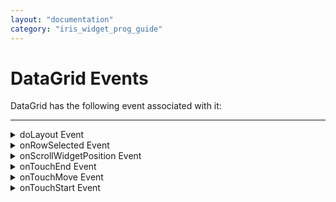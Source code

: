 ```yaml
---
layout: "documentation"
category: "iris_widget_prog_guide"
---
```


DataGrid Events
===============

DataGrid has the following event associated with it:

* * *

<details close markdown="block"><summary>doLayout Event</summary>

* * *

This event is invoked for every widget when the widget position and dimensions are computed or calculated. This event is invoked for all the widgets placed inside flex containers. This event is invoked in the order in which the widgets are added to the widget hierarchy and expect the frame property of the widget is calculated and available for use within this event.

This event is used to set the layout properties of child widgets in the relation to self and peer widgets whose layout is not yet performed.

### Syntax

{% highlight VoltMx %}
doLayout()
{% endhighlight %}

### Read/Write

Read + Write

### Remarks

The number of times this event invoked may vary per platform. It is not recommended to write business logic assuming that this function is invoked only once when there is a change in positional or dimensional properties. This event will not trigger when transformations are applied though widget is moved or scaled or rotated from its original location.

### Example

{% highlight VoltMx %}
//Sample code to set doLayout event callback to a button widget.
/*This code changes the top property of button2 and makes it appear below button1.*/
myForm.button1.doLayout=doLayoutButton1;


function doLayoutButton1(){
          myForm.button2.top = myForm.button1.frame.height;
}
{% endhighlight %}

### Platform Availability

*   iOS
*   Android
*   Windows
*   SPA

* * *

</details>
<details close markdown="block"><summary>onRowSelected Event</summary>

* * *

An event callback that is invoked by the platform when a row is selected.

### Syntax

{% highlight VoltMx %}
onRowSelected()
{% endhighlight %}

### Read/Write

Write

### Example

{% highlight VoltMx %}
//Sample code to set onRowSelected event callback for a DataGrid widget.

frmDataGrid.myDataGrid.onRowSelected=onRowSelectedCalBck;

function onRowSelectedCalBck(dGrid){
      
   //Write your code here.
}
{% endhighlight %}

### Platform Availability

Available in the IDE

Available on all platforms

* * *

</details>
<details close markdown="block"><summary>onScrollWidgetPosition Event</summary>

* * *

This event callback is invoked by the platform when the widget location position gets changed on scrolling. The onScrollWidgetPosition event returns the positional coordinates of the widget's location with respect to the screen (screenX and screenY) and the parent container (frameX and frameY). This event is invoked asynchronously, and is not available for FlexForm widget.

### Syntax

{% highlight VoltMx %}
onScrollWidgetPosition()
{% endhighlight %}

### Read/Write

Read + Write

### Example

{% highlight VoltMx %}
var LabelWdg = new voltmx.ui.Label(basicConf, layoutConf, pspConf);
form.add(LabelWdg);
LabelWdg.onScrollWidgetPosition = onScrollWidgetPositionCallBack;

function onScrollWidgetPositionCallBack(wdg, screenX, screenY, frameX, frameY) { //wdg : Widget that is registered for onScrollWidgetPosition.
    /*screenX : Position of widget with respect to 
the screen's X - coordinates (after downsizing the navigation bar and status bar).*/
    /*screenY : Position of widget with respect to the screen's Y - 
coordinates (after downsizing the navigation bar and status bar).*/
    //frameX : Position of widget with respect to parent container's X- coordinates.
    //frameY : Position of widget with respect to parent container's Y- coordinates.
}
{% endhighlight %}

### Platform Availability

*   Not Accessible from IDE
*   Android, iOS, SPA, and Windows

* * *

</details>
<details close markdown="block"><summary>onTouchEnd Event</summary>

* * *

An event callback is invoked by the platform when the user touch is released from the touch surface.

### Syntax

{% highlight VoltMx %}
onTouchEnd ()
{% endhighlight %}

### Optional Parameters

source

Handle to the widget reference on which the user touch has ended.

x

Specifies the x-coordinate with in the widget with respect to widget's co-ordinate system. It is a number indicating device independent pixel.

y

Specifies the y- coordinate with in the widget with respect to widget's co-ordinate system. It is a number indicating device independent pixel.

contextInfo

On devices that support 3D Touch, specifies a key-value pair where the value specifies the force of the touch. The value 1.0 represents the force of an average touch, as determined by the system.

> **_Note:_** 3D Touch is available only on iOS 9.0 and later.

### Read/Write

Read + Write

### Remarks

This event is invoked asynchronously.

### Example

{% highlight VoltMx %}
function onTouchEndCallback(source, x, y, contextInfo) {
    if (contextInfo) {
        var force = contextInfo[“force”];
        voltmx.print(“value of force is” + force)
    }
}
Form1.widget1.onTouchEnd = onTouchEndCallback;
{% endhighlight %}

### Platform Availability

*   iOS, Android, Windows, and SPA

* * *

</details>
<details close markdown="block"><summary>onTouchMove Event</summary>

* * *

An event callback is invoked by the platform when the touch moves on the touch surface continuously until movement ends.

### Syntax

{% highlight VoltMx %}
onTouchMove ()
{% endhighlight %}

### Optional Parameters

source

Handle to the widget reference on which touch moves.

x

Specifies the x-coordinate with in the widget with respect to widget's co-ordinate system. It is a number indicating device independent pixel.

y

Specifies the y- coordinate with in the widget with respect to widget's co-ordinate system. It is a number indicating device independent pixel.

contextInfo

On devices that support 3D Touch, specifies a key-value pair where the value specifies the force of the touch. The value 1.0 represents the force of an average touch, as determined by the system.

> **_Note:_** 3D Touch is available only on iOS 9.0 and later.

### Read/Write

Read + Write

### Remarks

This event is invoked asynchronously.

### Example

{% highlight VoltMx %}
function onTouchMoveCallback(source, x, y, contextInfo) {
    if (contextInfo) {
        var force = contextInfo[“force”];
        voltmx.print(“value of force is” + force)
    }
    Form1.widget1.onTouchMove = onTouchMoveCallback;  

{% endhighlight %}

### Platform Availability

*   iOS, Android, Windows, and SPA

* * *

</details>
<details close markdown="block"><summary>onTouchStart Event</summary>

* * *

An event callback is invoked by the platform when the user touches the touch surface.

### Syntax

{% highlight VoltMx %}
onTouchStart ()
{% endhighlight %}

### Optional Parameters

source

Handle to the widget reference on which the user touches.

x

Specifies the X co-ordinate with in the widget with respect to widget's co-ordinate system. It is a number indicating device independent pixel.

y

Specifies the Y co-ordinate with in the widget with respect to widget's co-ordinate system. It is a number indicating device independent pixel.

contextInfo

On devices that support 3D Touch, specifies a key-value pair where the value specifies the force of the touch. The value 1.0 represents the force of an average touch, as determined by the system.

> **_Note:_** 3D Touch is available only on iOS 9.0 and later.

### Read/Write

Read + Write

### Remarks

This event is invoked asynchronously.

### Example

{% highlight VoltMx %}
function onTouchStartCallback(source, x, y, contextInfo) {
    if (contextInfo) {
        var force = contextInfo[“force”];
        voltmx.print(“value of force is” + force)
    }
}
Form1.widget1.onTouchStart = onTouchStartCallback;  

{% endhighlight %}

### Platform Availability

*   iOS, Android, Windows, and SPA

* * *
</details>

